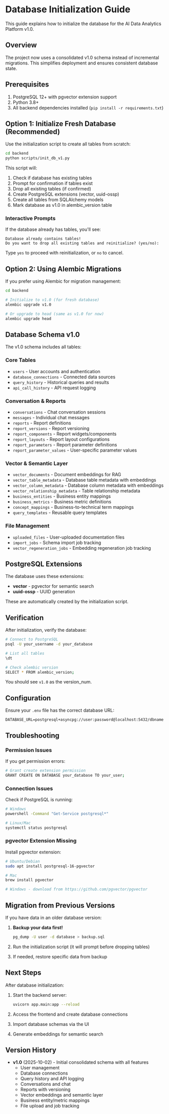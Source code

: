 # Database Initialization Guide

This guide explains how to initialize the database for the AI Data Analytics Platform v1.0.

## Overview

The project now uses a consolidated v1.0 schema instead of incremental migrations. This simplifies deployment and ensures consistent database state.

## Prerequisites

1. PostgreSQL 12+ with pgvector extension support
2. Python 3.8+
3. All backend dependencies installed (`pip install -r requirements.txt`)

## Option 1: Initialize Fresh Database (Recommended)

Use the initialization script to create all tables from scratch:

```bash
cd backend
python scripts/init_db_v1.py
```

This script will:
1. Check if database has existing tables
2. Prompt for confirmation if tables exist
3. Drop all existing tables (if confirmed)
4. Create PostgreSQL extensions (vector, uuid-ossp)
5. Create all tables from SQLAlchemy models
6. Mark database as v1.0 in alembic_version table

### Interactive Prompts

If the database already has tables, you'll see:

```
Database already contains tables!
Do you want to drop all existing tables and reinitialize? (yes/no):
```

Type `yes` to proceed with reinitialization, or `no` to cancel.

## Option 2: Using Alembic Migrations

If you prefer using Alembic for migration management:

```bash
cd backend

# Initialize to v1.0 (for fresh database)
alembic upgrade v1.0

# Or upgrade to head (same as v1.0 for now)
alembic upgrade head
```

## Database Schema v1.0

The v1.0 schema includes all tables:

### Core Tables
- `users` - User accounts and authentication
- `database_connections` - Connected data sources
- `query_history` - Historical queries and results
- `api_call_history` - API request logging

### Conversation & Reports
- `conversations` - Chat conversation sessions
- `messages` - Individual chat messages
- `reports` - Report definitions
- `report_versions` - Report versioning
- `report_components` - Report widgets/components
- `report_layouts` - Report layout configurations
- `report_parameters` - Report parameter definitions
- `report_parameter_values` - User-specific parameter values

### Vector & Semantic Layer
- `vector_documents` - Document embeddings for RAG
- `vector_table_metadata` - Database table metadata with embeddings
- `vector_column_metadata` - Database column metadata with embeddings
- `vector_relationship_metadata` - Table relationship metadata
- `business_entities` - Business entity mappings
- `business_metrics` - Business metric definitions
- `concept_mappings` - Business-to-technical term mappings
- `query_templates` - Reusable query templates

### File Management
- `uploaded_files` - User-uploaded documentation files
- `import_jobs` - Schema import job tracking
- `vector_regeneration_jobs` - Embedding regeneration job tracking

## PostgreSQL Extensions

The database uses these extensions:

- **vector** - pgvector for semantic search
- **uuid-ossp** - UUID generation

These are automatically created by the initialization script.

## Verification

After initialization, verify the database:

```bash
# Connect to PostgreSQL
psql -U your_username -d your_database

# List all tables
\dt

# Check alembic version
SELECT * FROM alembic_version;
```

You should see `v1.0` as the version_num.

## Configuration

Ensure your `.env` file has the correct database URL:

```env
DATABASE_URL=postgresql+asyncpg://user:password@localhost:5432/dbname
```

## Troubleshooting

### Permission Issues

If you get permission errors:
```bash
# Grant create extension permission
GRANT CREATE ON DATABASE your_database TO your_user;
```

### Connection Issues

Check if PostgreSQL is running:
```bash
# Windows
powershell -Command "Get-Service postgresql*"

# Linux/Mac
systemctl status postgresql
```

### pgvector Extension Missing

Install pgvector extension:
```bash
# Ubuntu/Debian
sudo apt install postgresql-16-pgvector

# Mac
brew install pgvector

# Windows - download from https://github.com/pgvector/pgvector
```

## Migration from Previous Versions

If you have data in an older database version:

1. **Backup your data first!**
   ```bash
   pg_dump -U user -d database > backup.sql
   ```

2. Run the initialization script (it will prompt before dropping tables)

3. If needed, restore specific data from backup

## Next Steps

After database initialization:

1. Start the backend server:
   ```bash
   uvicorn app.main:app --reload
   ```

2. Access the frontend and create database connections

3. Import database schemas via the UI

4. Generate embeddings for semantic search

## Version History

- **v1.0** (2025-10-02) - Initial consolidated schema with all features
  - User management
  - Database connections
  - Query history and API logging
  - Conversations and chat
  - Reports with versioning
  - Vector embeddings and semantic layer
  - Business entity/metric mappings
  - File upload and job tracking
